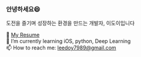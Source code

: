 ### 안녕하세요😄
도전을 즐기며 성장하는 환경을 만드는 개발자, 이도이입니다

📃 [My Resume](https://www.notion.so/ec015aa2eaaa4ead884e11c8c98e672d) <br>
🌱 I’m currently learning iOS, python, Deep Learning <br>
📫 How to reach me: leedoy7989@gmail.com  <br>
